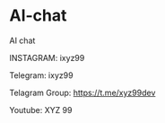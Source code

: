 # AI-chat
AI chat

INSTAGRAM: ixyz99

Telegram: ixyz99

Telagram Group: https://t.me/xyz99dev

Youtube: XYZ 99
